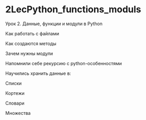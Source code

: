 # 2LecPython_functions_moduls
Урок 2. Данные, функции и модули в Python

Как работать с файлами

Как создаются методы

Зачем нужны модули

Напомнили себе рекурсию с python-особенностями

Научились хранить данные в:

Списки

Кортежи

Словари

Множества
